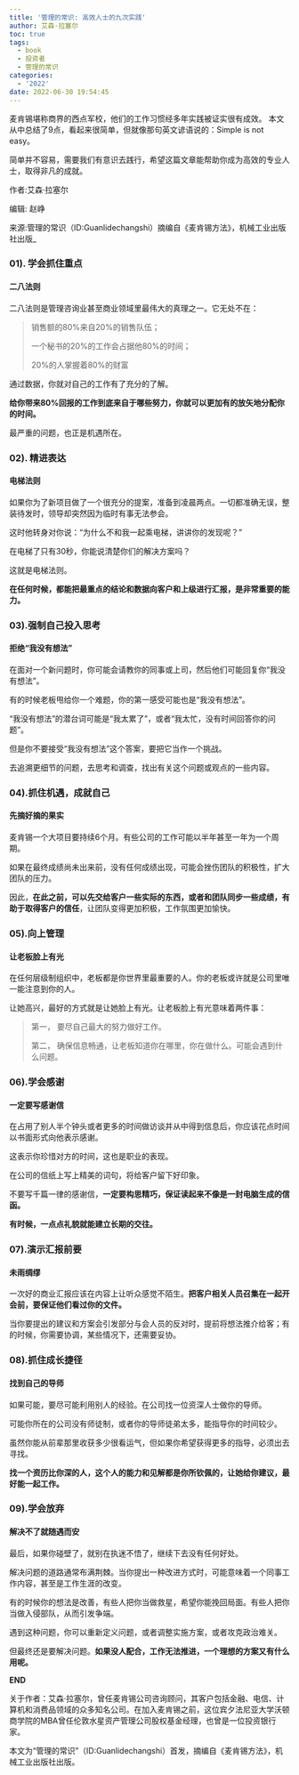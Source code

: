 ```yaml
---
title: '管理的常识: 高效人士的九次实践'
author: 艾森·拉塞尔
toc: true
tags:
  - book
  - 投资者
  - 管理的常识
categories:
  - '2022'
date: 2022-06-30 19:54:45
---
```


麦肯锡堪称商界的西点军校，他们的工作习惯经多年实践被证实很有成效。
本文从中总结了9点，看起来很简单，但就像那句英文谚语说的：Simple is not easy。



简单并不容易，需要我们有意识去践行，希望这篇文章能帮助你成为高效的专业人士，取得非凡的成就。



作者:艾森·拉塞尔

编辑: 赵峥

来源:管理的常识（ID:Guanlidechangshi）摘编自《麦肯锡方法》，机械工业出版社出版_



### 01). 学会抓住重点

#### 二八法则



二八法则是管理咨询业甚至商业领域里最伟大的真理之一。它无处不在：



> 销售额的80%来自20%的销售队伍；
>
> 一个秘书的20%的工作会占据他80%的时间；
>
> 20%的人掌握着80%的财富



通过数据，你就对自己的工作有了充分的了解。



**给你带来80%回报的工作到底来自于哪些努力，你就可以更加有的放矢地分配你的时间。**



最严重的问题，也正是机遇所在。



### 02). 精进表达

#### 电梯法则



如果你为了新项目做了一个很充分的提案，准备到凌晨两点。一切都准确无误，整装待发时，领导却突然因为临时有事无法参会。



这时他转身对你说：“为什么不和我一起乘电梯，讲讲你的发现呢？”



在电梯了只有30秒，你能说清楚你们的解决方案吗？



这就是电梯法则。

<!-- more -->

**在任何时候，都能把最重点的结论和数据向客户和上级进行汇报，是非常重要的能力。**



### 03).强制自己投入思考

#### 拒绝“我没有想法”



在面对一个新问题时，你可能会请教你的同事或上司，然后他们可能回复你“我没有想法”。

有的时候老板甩给你一个难题，你的第一感受可能也是“我没有想法”。



“我没有想法”的潜台词可能是“我太累了”，或者“我太忙，没有时间回答你的问题”。



但是你不要接受“我没有想法”这个答案，要把它当作一个挑战。



去追溯更细节的问题，去思考和调查，找出有关这个问题或观点的一些内容。



### 04).抓住机遇，成就自己


#### 先摘好摘的果实



麦肯锡一个大项目要持续6个月。有些公司的工作可能以半年甚至一年为一个周期。



如果在最终成绩尚未出来前，没有任何成绩出现，可能会挫伤团队的积极性，扩大团队的压力。



因此，**在此之前，可以先交给客户一些实际的东西，或者和团队同步一些成绩，有助于取得客户的信任**，让团队变得更加积极，工作氛围更加愉快。



### 05).向上管理

#### 让老板脸上有光



在任何层级制组织中，老板都是你世界里最重要的人。你的老板或许就是公司里唯一能注意到你的人。



让她高兴，最好的方式就是让她脸上有光。让老板脸上有光意味着两件事：



> 第一， 要尽自己最大的努力做好工作。
>
>
>
> 第二， 确保信息畅通，让老板知道你在哪里，你在做什么。可能会遇到什么问题。



### 06).学会感谢


#### 一定要写感谢信


在占用了别人半个钟头或者更多的时间做访谈并从中得到信息后，你应该花点时间以书面形式向他表示感谢。



这表示你珍惜对方的时间，这也是职业的表现。



在公司的信纸上写上精美的词句，将给客户留下好印象。



不要写千篇一律的感谢信，**一定要构思精巧，保证读起来不像是一封电脑生成的信函。**



**有时候，一点点礼貌就能建立长期的交往。**



### 07).演示汇报前要

#### 未雨绸缪



一次好的商业汇报应该在内容上让听众感觉不陌生。**把客户相关人员召集在一起开会前，要保证他们看过你的文件。**



当你要提出的建议和方案会引发部分与会人员的反对时，提前将想法推介给客；有的时候，你需要协调，某些情况下，还需要妥协。



### 08).抓住成长捷径

#### 找到自己的导师



如果可能，要尽可能利用别人的经验。在公司找一位资深人士做你的导师。



可能你所在的公司没有师徒制，或者你的导师徒弟太多，能指导你的时间较少。



虽然你能从前辈那里收获多少很看运气，但如果你希望获得更多的指导，必须出去寻找。



**找一个资历比你深的人，这个人的能力和见解都是你所钦佩的，让她给你建议，最好能一起工作。**



### 09).学会放弃

#### 解决不了就随遇而安



最后，如果你碰壁了，就别在执迷不悟了，继续下去没有任何好处。



解决问题的道路通常布满荆棘。当你提出一种改进方式时，可能意味着一个同事工作内容，甚至是工作生涯的改变。



有的时候你的想法是改善，有些人把你当做救星，希望你能挽回局面。有些人把你当做入侵部队，从而引发争端。



遇到这种问题，你可以重新定义问题，或者调整实施方案，或者攻克政治难关。



但最终还是要解决问题。**如果没人配合，工作无法推进，一个理想的方案又有什么用呢。**

**END**



关于作者：艾森·拉塞尔，曾任麦肯锡公司咨询顾问，其客户包括金融、电信、计算机和消费品领域的众多知名公司。在加入麦肯锡之前，这位宾夕法尼亚大学沃顿商学院的MBA曾任伦敦水星资产管理公司股权基金经理，也曾是一位投资银行家。

本文为“管理的常识”（ID:Guanlidechangshi）首发，摘编自《麦肯锡方法》，机械工业出版社出版。
